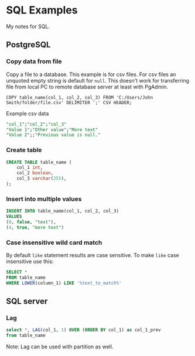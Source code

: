 # SQL Examples
My notes for SQL.

## PostgreSQL

### Copy data from file
Copy a file to a database. This example is for csv files.
For csv files an unquoted empty string is default for `null`.
This doesn't work for transferring file from local PC to remote database server at least with PgAdmin.

`COPY table_name(col_1, col_2, col_3) FROM 'C:/Users/John Smith/folder/file.csv' DELIMITER ';' CSV HEADER;`

Example csv data
```sql
"col_1";"col_2";"col_3"
"Value 1";"Other value";"More text"
"Value 2";;"Previous value is null."
```

### Create table
```sql
CREATE TABLE table_name (
    col_1 int,
    col_2 boolean,
    col_3 varchar(255),
);
```

### Insert into multiple values
```sql
INSERT INTO table_name(col_1, col_2, col_3)
VALUES
(0, false, "text"),
(4, true, "more text")
```

### Case insensitive wild card match
By default `like` statement results are case sensitive.
To make `like` case insensitive use this:
```sql
SELECT *
FROM table_name
WHERE LOWER(column_1) LIKE '%text_to_match%'
```

## SQL server

### Lag
```sql
select *, LAG(col_1, 1) OVER (ORDER BY col_1) as col_1_prev
from table_name
```
Note: Lag can be used with partition as well.
